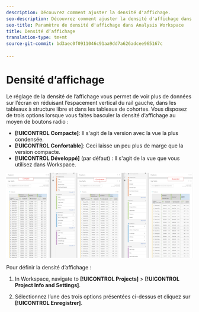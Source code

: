```yaml
---
description: Découvrez comment ajuster la densité d'affichage.
seo-description: Découvrez comment ajuster la densité d'affichage dans les tableaux Analysis Workspace.
seo-title: Paramètre de densité d'affichage dans Analysis Workspace
title: Densité d’affichage
translation-type: tm+mt
source-git-commit: bd3aec0f0911046c91aa9dd7a626adcee965167c

---
```



# Densité d’affichage

Le réglage de la densité de l’affichage vous permet de voir plus de données sur l’écran en réduisant l’espacement vertical du rail gauche, dans les tableaux à structure libre et dans les tableaux de cohortes.
Vous disposez de trois options lorsque vous faites basculer la densité d’affichage au moyen de boutons radio :

- **[!UICONTROL Compacte]**: Il s'agit de la version avec la vue la plus condensée.
- **[!UICONTROL Confortable]**: Ceci laisse un peu plus de marge que la version compacte.
- **[!UICONTROL Développé]** (par défaut) : Il s'agit de la vue que vous utilisez dans Workspace.

![](assets/view-density.png)

Pour définir la densité d’affichage :

1. In Workspace, navigate to **[!UICONTROL Projects]** &gt; **[!UICONTROL Project Info and Settings]**.

1. Sélectionnez l’une des trois options présentées ci-dessus et cliquez sur **[!UICONTROL Enregistrer]**.